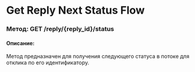 # Get Reply Next Status Flow

### Метод: GET /reply/{reply_id}/status
#### Описание:
Метод предназначен для получения следующего статуса в потоке для отклика по его идентификатору.

<api-endpoint openapi-path="../openapi.json" endpoint="/reply/{reply_id}/status" method="get"/>